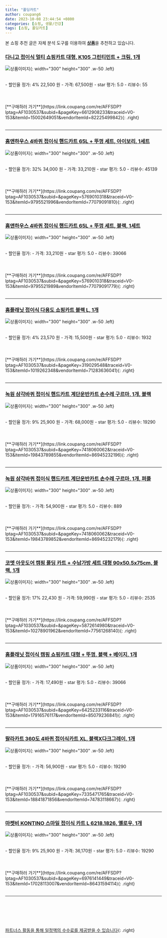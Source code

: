 ```yaml
---
title: "폴딩카트"
author: coupang6
date: 2023-10-08 23:44:54 +0800
categories: [쇼핑, 생활/건강]
tags: [쇼핑, 폴딩카트]
---
```


본 쇼핑 추천 글은 자체 분석 도구를 이용하여 [**상품**](https://link.coupang.com/a/bao1ui)을 추천하고 있습니다.

### [다니고 접이식 멀티 쇼핑카트 대형, K105 그린티민트 + 크림, 1개](https://link.coupang.com/re/AFFSDP?lptag=AF1030537&subid=&pageKey=6612908233&traceid=V0-153&itemId=15002649051&vendorItemId=82225499842)

![상품이미지](https://thumbnail8.coupangcdn.com/thumbnails/remote/230x230ex/image/rs_quotation_api/cj1k3buc/dc78aa39e76341118e1c97be4f7da27b.jpg){: width="300" height="300" .w-50 .left}


<br>
- 할인율 정가: 4%  22,500   원
- 가격: 67,500원
- star 평가: 5.0
- 리뷰수: 55
<br>
<br>
<br>
<br>
[**구매하러 가기**](https://link.coupang.com/re/AFFSDP?lptag=AF1030537&subid=&pageKey=6612908233&traceid=V0-153&itemId=15002649051&vendorItemId=82225499842){: .right}
<br>
<br>

---

### [홈앤하우스 4바퀴 접이식 핸드카트 65L + 뚜껑 세트, 아이보리, 1세트](https://link.coupang.com/re/AFFSDP?lptag=AF1030537&subid=&pageKey=5769010318&traceid=V0-153&itemId=9795521996&vendorItemId=77079091810)

![상품이미지](https://thumbnail6.coupangcdn.com/thumbnails/remote/230x230ex/image/retail/images/440026018670111-0bbabe09-0482-45e4-934b-4862b2bcf081.jpg){: width="300" height="300" .w-50 .left}


<br>
- 할인율 정가: 32%  34,000   원
- 가격: 33,210원
- star 평가: 5.0
- 리뷰수: 45139
<br>
<br>
<br>
<br>
[**구매하러 가기**](https://link.coupang.com/re/AFFSDP?lptag=AF1030537&subid=&pageKey=5769010318&traceid=V0-153&itemId=9795521996&vendorItemId=77079091810){: .right}
<br>
<br>

---

### [홈앤하우스 4바퀴 접이식 핸드카트 65L + 뚜껑 세트, 블랙, 1세트](https://link.coupang.com/re/AFFSDP?lptag=AF1030537&subid=&pageKey=5769010318&traceid=V0-153&itemId=9795521989&vendorItemId=77079091779)

![상품이미지](https://thumbnail8.coupangcdn.com/thumbnails/remote/230x230ex/image/retail/images/116890344928295-8add08b5-cf21-48a9-9fde-32947768ed84.jpg){: width="300" height="300" .w-50 .left}


<br>
- 할인율 정가: 
- 가격: 33,210원
- star 평가: 5.0
- 리뷰수: 39066
<br>
<br>
<br>
<br>
[**구매하러 가기**](https://link.coupang.com/re/AFFSDP?lptag=AF1030537&subid=&pageKey=5769010318&traceid=V0-153&itemId=9795521989&vendorItemId=77079091779){: .right}
<br>
<br>

---

### [홈플래닛 접이식 다용도 쇼핑카트 블랙 L, 1개](https://link.coupang.com/re/AFFSDP?lptag=AF1030537&subid=&pageKey=319029548&traceid=V0-153&itemId=1019262348&vendorItemId=71283636041)

![상품이미지](https://thumbnail7.coupangcdn.com/thumbnails/remote/230x230ex/image/retail/images/9618251296959-bbceb080-5bab-4e78-a43e-13f3f8a92b65.jpg){: width="300" height="300" .w-50 .left}


<br>
- 할인율 정가: 4%  23,570   원
- 가격: 15,500원
- star 평가: 5.0
- 리뷰수: 1932
<br>
<br>
<br>
<br>
[**구매하러 가기**](https://link.coupang.com/re/AFFSDP?lptag=AF1030537&subid=&pageKey=319029548&traceid=V0-153&itemId=1019262348&vendorItemId=71283636041){: .right}
<br>
<br>

---

### [녹원 삼각바퀴 접이식 핸드카트 계단운반카트 손수레 구르마, 1개, 블랙](https://link.coupang.com/re/AFFSDP?lptag=AF1030537&subid=&pageKey=7418060062&traceid=V0-153&itemId=19843789855&vendorItemId=86945232196)

![상품이미지](https://thumbnail8.coupangcdn.com/thumbnails/remote/230x230ex/image/vendor_inventory/2af8/0dd0d249333022dcc5136eeb27c5ab9e484b761be3b9ade8c034c76a882e.jpg){: width="300" height="300" .w-50 .left}


<br>
- 할인율 정가: 9%  25,900   원
- 가격: 68,000원
- star 평가: 5.0
- 리뷰수: 19290
<br>
<br>
<br>
<br>
[**구매하러 가기**](https://link.coupang.com/re/AFFSDP?lptag=AF1030537&subid=&pageKey=7418060062&traceid=V0-153&itemId=19843789855&vendorItemId=86945232196){: .right}
<br>
<br>

---

### [녹원 삼각바퀴 접이식 핸드카트 계단운반카트 손수레 구르마, 1개, 퍼플](https://link.coupang.com/re/AFFSDP?lptag=AF1030537&subid=&pageKey=7418060062&traceid=V0-153&itemId=19843789852&vendorItemId=86945232179)

![상품이미지](https://thumbnail10.coupangcdn.com/thumbnails/remote/230x230ex/image/vendor_inventory/995d/3e7a2d0a60e3c51676aa475b8431c72a56fa60cb0c8364806069167eae1a.jpg){: width="300" height="300" .w-50 .left}


<br>
- 할인율 정가: 
- 가격: 54,900원
- star 평가: 5.0
- 리뷰수: 889
<br>
<br>
<br>
<br>
[**구매하러 가기**](https://link.coupang.com/re/AFFSDP?lptag=AF1030537&subid=&pageKey=7418060062&traceid=V0-153&itemId=19843789852&vendorItemId=86945232179){: .right}
<br>
<br>

---

### [코멧 아웃도어 캠핑 폴딩 카트 + 수납가방 세트 대형 90x50.5x75cm, 블랙, 1개](https://link.coupang.com/re/AFFSDP?lptag=AF1030537&subid=&pageKey=5872614980&traceid=V0-153&itemId=10278901962&vendorItemId=77561268140)

![상품이미지](https://thumbnail9.coupangcdn.com/thumbnails/remote/230x230ex/image/retail/images/509660654362869-08900147-4717-4e97-bbdb-b36b823c6814.JPG){: width="300" height="300" .w-50 .left}


<br>
- 할인율 정가: 17%  22,430   원
- 가격: 59,990원
- star 평가: 5.0
- 리뷰수: 2535
<br>
<br>
<br>
<br>
[**구매하러 가기**](https://link.coupang.com/re/AFFSDP?lptag=AF1030537&subid=&pageKey=5872614980&traceid=V0-153&itemId=10278901962&vendorItemId=77561268140){: .right}
<br>
<br>

---

### [홈플래닛 접이식 캠핑 쇼핑카트 대형 + 뚜껑, 블랙 + 베이지, 1개](https://link.coupang.com/re/AFFSDP?lptag=AF1030537&subid=&pageKey=6425233116&traceid=V0-153&itemId=17916576117&vendorItemId=85079236841)

![상품이미지](https://thumbnail8.coupangcdn.com/thumbnails/remote/230x230ex/image/retail/images/1120616132631055-41bd2ed5-e70b-4c2c-b9d7-43aab09396d2.jpg){: width="300" height="300" .w-50 .left}


<br>
- 할인율 정가: 
- 가격: 17,490원
- star 평가: 5.0
- 리뷰수: 39066
<br>
<br>
<br>
<br>
[**구매하러 가기**](https://link.coupang.com/re/AFFSDP?lptag=AF1030537&subid=&pageKey=6425233116&traceid=V0-153&itemId=17916576117&vendorItemId=85079236841){: .right}
<br>
<br>

---

### [랄라카트 360도 4바퀴 접이식카트 XL, 블랙X다크그레이, 1개](https://link.coupang.com/re/AFFSDP?lptag=AF1030537&subid=&pageKey=7335471765&traceid=V0-153&itemId=18841871856&vendorItemId=74783118667)

![상품이미지](https://thumbnail8.coupangcdn.com/thumbnails/remote/230x230ex/image/vendor_inventory/26a1/752ceb5b189eb5cdc207f236d218cca2cda6def1f0bbce7d3912e6048542.jpg){: width="300" height="300" .w-50 .left}


<br>
- 할인율 정가: 
- 가격: 56,900원
- star 평가: 5.0
- 리뷰수: 19290
<br>
<br>
<br>
<br>
[**구매하러 가기**](https://link.coupang.com/re/AFFSDP?lptag=AF1030537&subid=&pageKey=7335471765&traceid=V0-153&itemId=18841871856&vendorItemId=74783118667){: .right}
<br>
<br>

---

### [마켓비 KONTINO 스마일 접이식 카트 L 6218.1826, 옐로우, 1개](https://link.coupang.com/re/AFFSDP?lptag=AF1030537&subid=&pageKey=6976141449&traceid=V0-153&itemId=17028113007&vendorItemId=86431594114)

![상품이미지](https://thumbnail9.coupangcdn.com/thumbnails/remote/230x230ex/image/retail/images/2023/06/30/13/4/6b7e99c0-1dd7-4d41-a70f-2efcfa0a74c2.png){: width="300" height="300" .w-50 .left}


<br>
- 할인율 정가: 9%  25,900   원
- 가격: 36,170원
- star 평가: 5.0
- 리뷰수: 19290
<br>
<br>
<br>
<br>
[**구매하러 가기**](https://link.coupang.com/re/AFFSDP?lptag=AF1030537&subid=&pageKey=6976141449&traceid=V0-153&itemId=17028113007&vendorItemId=86431594114){: .right}
<br>
<br>

---
<br><br><br><br><br> [파트너스 활동을 통해 일정액의 수수료를 제공받을 수 있습니다](https://link.coupang.com/a/bao1ui){: .right}